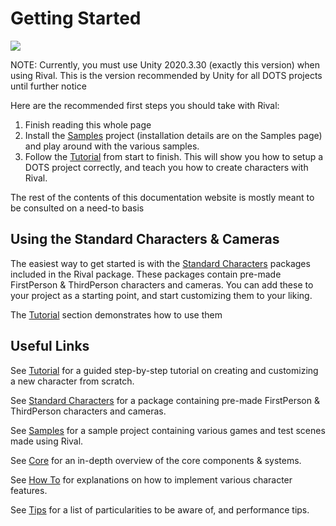 # Getting Started

![](./Images/logo.png)

NOTE: Currently, you must use Unity 2020.3.30 (exactly this version) when using Rival. This is the version recommended by Unity for all DOTS projects until further notice

Here are the recommended first steps you should take with Rival: 
1. Finish reading this whole page
1. Install the [Samples](./samples.md) project (installation details are on the Samples page) and play around with the various samples.
1. Follow the [Tutorial](./tutorial.md) from start to finish. This will show you how to setup a DOTS project correctly, and teach you how to create characters with Rival.

The rest of the contents of this documentation website is mostly meant to be consulted on a need-to basis


## Using the Standard Characters & Cameras

The easiest way to get started is with the [Standard Characters](./standard-characters.md) packages included in the Rival package. These packages contain pre-made FirstPerson & ThirdPerson characters and cameras. You can add these to your project as a starting point, and start customizing them to your liking.

The [Tutorial](./tutorial.md) section demonstrates how to use them


## Useful Links

See [Tutorial](./tutorial.md) for a guided step-by-step tutorial on creating and customizing a new character from scratch.

See [Standard Characters](./standard-characters.md) for a package containing pre-made FirstPerson & ThirdPerson characters and cameras.

See [Samples](./samples.md) for a sample project containing various games and test scenes made using Rival.

See [Core](./core.md) for an in-depth overview of the core components & systems. 

See [How To](./how-to.md) for explanations on how to implement various character features.

See [Tips](./tips.md) for a list of particularities to be aware of, and performance tips.
